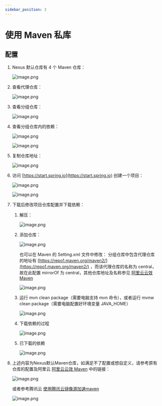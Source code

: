```yaml
---
sidebar_position: 3
---
```


# 使用 Maven 私库

## 配置

1. Nexus 默认仓库有 4 个 Maven 仓库：

   ![image.png](static/use-maven-repository-01.png)

2. 查看代理仓库：

   ![image.png](static/use-maven-repository-02.png)

3. 查看分组仓库：

   ![image.png](static/use-maven-repository-03.png)

4. 查看分组仓库内的依赖：

   ![image.png](static/use-maven-repository-04.png)

   ![image.png](static/use-maven-repository-05.png)

5. 复制仓库地址：

   ![image.png](static/use-maven-repository-06.png)

6. 访问 [https://start.spring.io](https://start.spring.io) 创建一个项目：

   ![image.png](static/use-maven-repository-07.png)

   ![image.png](static/use-maven-repository-08.png)

7. 下载后修改项目仓库配置并下载依赖：

    1. 解压：

       ![image.png](static/use-maven-repository-09.png)
    2. 添加仓库：

       ![image.png](static/use-maven-repository-10.png)

       也可以在 Maven 的 Setting.xml 文件中修改：
       分组仓库中包含代理仓库的地址有 [https://repo1.maven.org/maven2/](https://repo1.maven.org/maven2/) ，而该代理仓库的名称为
       central，故在此配置 mirrorOf 为
       central，其他仓库地址及名称参见 [阿里云云效 Maven](https://developer.aliyun.com/mvn/guide)

       ![image.png](static/use-maven-repository-11.png)

    3. 运行 mvn clean package（需要电脑支持 mvn 命令），或者运行 mvnw clean package（需要电脑配置好环境变量 JAVA_HOME）

       ![image.png](static/use-maven-repository-12.png)

    4. 下载依赖的过程

       ![image.png](static/use-maven-repository-13.png)

    5. 已下载的依赖

       ![image.png](static/use-maven-repository-14.png)

8. 上述内容为Nexus默认Maven仓库，如满足不了配置或想自定义，请参考原有仓库的配置及阿里云
   [阿里云云效 Maven](https://developer.aliyun.com/mvn/guide) 中的链接：

   ![image.png](static/use-maven-repository-15.png)

   或者参考腾讯云 [使用腾讯云镜像源加速maven](https://mirrors.cloud.tencent.com/help/maven.html)

   ![image.png](static/use-maven-repository-16.png)
